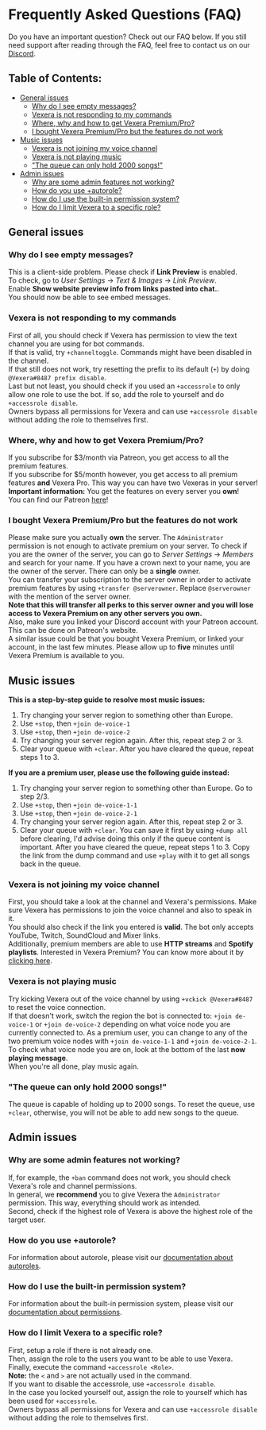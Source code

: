 # Frequently Asked Questions (FAQ)
Do you have an important question? Check out our FAQ below. If you still need support after reading through the FAQ, feel free to contact us on our <a href="https://discord.gg/VzbRGWF" target="_blank">Discord</a>.

## Table of Contents:
* [General issues](#general-issues)
    * [Why do I see empty messages?](#why-do-i-see-empty-messages)
    * [Vexera is not responding to my commands](#vexera-is-not-responding-to-my-commands)
    * [Where, why and how to get Vexera Premium/Pro?](#where-why-and-how-to-get-vexera-premiumpro)
    * [I bought Vexera Premium/Pro but the features do not work](#i-bought-vexera-premiumpro-but-the-features-do-not-work)
* [Music issues](#music-issues)
    * [Vexera is not joining my voice channel](#vexera-is-not-joining-my-voice-channel)
    * [Vexera is not playing music](#vexera-is-not-playing-music)
    * ["The queue can only hold 2000 songs!"](#the-queue-can-only-hold-2000-songs)
* [Admin issues](#admin-issues)
    * [Why are some admin features not working?](#why-are-some-admin-features-not-working)
    * [How do you use +autorole?](#how-do-you-use-autorole)
    * [How do I use the built-in permission system?](#how-do-i-use-the-built-in-permission-system)
    * [How do I limit Vexera to a specific role?](#how-do-i-limit-vexera-to-a-specific-role)

## General issues

### Why do I see empty messages?
This is a client-side problem. Please check if **Link Preview** is enabled.<br/>
To check, go to *User Settings* -> *Text & Images* -> *Link Preview*.<br/>
Enable **Show website preview info from links pasted into chat.**.<br/>
You should now be able to see embed messages.

### Vexera is not responding to my commands
First of all, you should check if Vexera has permission to view the text channel you are using for bot commands.<br/>
If that is valid, try `+channeltoggle`. Commands might have been disabled in the channel.<br/>
If that still does not work, try resetting the prefix to its default (`+`) by doing `@Vexera#8487 prefix disable`.<br/>
Last but not least, you should check if you used an `+accessrole` to only allow one role to use the bot. If so, add the role to yourself and do `+accessrole disable`.<br/>
Owners bypass all permissions for Vexera and can use `+accessrole disable` without adding the role to themselves first.

### Where, why and how to get Vexera Premium/Pro?
If you subscribe for $3/month via Patreon, you get access to all the premium features.<br/>
If you subscribe for $5/month however, you get access to all premium features **and** Vexera Pro. This way you can have two Vexeras in your server!<br/>
**Important information:** You get the features on every server you **own**!<br/>
You can find our Patreon [here](https://www.patreon.com/bePatron?c=703870&rid=1291630)!

### I bought Vexera Premium/Pro but the features do not work
Please make sure you actually **own** the server. The `Administrator` permission is not enough to activate premium on your server. To check if you are the owner of the server, you can go to *Server Settings* → *Members* and search for your name. If you have a crown next to your name, you are the owner of the server. There can only be a **single** owner.<br/>
You can transfer your subscription to the server owner in order to activate premium features by using `+transfer @serverowner`. Replace `@serverowner` with the mention of the server owner.<br/>
**Note that this will transfer all perks to this server owner and you will lose access to Vexera Premium on any other servers you own.**<br/>
Also, make sure you linked your Discord account with your Patreon account. This can be done on Patreon's website.<br/>
A similar issue could be that you bought Vexera Premium, or linked your account, in the last few minutes. Please allow up to **five** minutes until Vexera Premium is available to you.

## Music issues
**This is a step-by-step guide to resolve most music issues:**

1. Try changing your server region to something other than Europe.
2. Use `​+stop`​, then `​+join de-voice-1`​
3. Use `​+stop`​, then `​+join de-voice-2`​
4. Try changing your server region again. After this, repeat step 2 or 3.
5. Clear your queue with `​+clear`​. After you have cleared the queue, repeat steps 1 to 3.

**If you are a premium user, please use the following guide instead:**

1. Try changing your server region to something other than Europe. Go to step 2/3.
2. Use `​+stop`​, then `​+join de-voice-1-1`​
3. Use `​+stop`​, then `​+join de-voice-2-1`​
4. Try changing your server region again. After this, repeat step 2 or 3.
5. Clear your queue with `​+clear`​. You can save it first by using `​+dump all`​ before clearing, I'd advise doing this only if the queue content is important. After you have cleared the queue, repeat steps 1 to 3. Copy the link from the dump command and use `​+play`​ with it to get all songs back in the queue.

### Vexera is not joining my voice channel
First, you should take a look at the channel and Vexera's permissions. Make sure Vexera has permissions to join the voice channel and also to speak in it.<br/>
You should also check if the link you entered is **valid**. The bot only accepts YouTube, Twitch, SoundCloud and Mixer links.<br/>
Additionally, premium members are able to use **HTTP streams** and **Spotify playlists**. Interested in Vexera Premium? You can know more about it by [clicking here](https://vexera.io/premium).

### Vexera is not playing music
Try kicking Vexera out of the voice channel by using `+vckick @Vexera#8487` to reset the voice connection.<br/>
If that doesn't work, switch the region the bot is connected to: `+join de-voice-1` or `+join de-voice-2` depending on what voice node you are currently connected to. As a premium user, you can change to any of the two premium voice nodes with `+join de-voice-1-1` and `+join de-voice-2-1`.<br/>
To check what voice node you are on, look at the bottom of the last **now playing message**.<br/>
When you're all done, play music again.

### "The queue can only hold 2000 songs!"
The queue is capable of holding up to 2000 songs. To reset the queue, use `+clear`, otherwise, you will not be able to add new songs to the queue.

## Admin issues

### Why are some admin features not working?
If, for example, the `+ban` command does not work, you should check Vexera's role and channel permissions.<br/>
In general, we **recommend** you to give Vexera the `Administrator` permission. This way, everything should work as intended.<br/>
Second, check if the highest role of Vexera is above the highest role of the target user.

### How do you use +autorole?
For information about autorole, please visit our [documentation about autoroles](/docs/autorole).

### How do I use the built-in permission system?
For information about the built-in permission system, please visit our [documentation about permissions](/docs/permissions).

### How do I limit Vexera to a specific role?
First, setup a role if there is not already one.<br/>
Then, assign the role to the users you want to be able to use Vexera.<br/>
Finally, execute the command `+accessrole <Role>`.<br/>
**Note:** the `<` and `>` are not actually used in the command.<br/>
If you want to disable the accessrole, use `+accessrole disable`.<br/>
In the case you locked yourself out, assign the role to yourself which has been used for `+accessrole`.<br/>
Owners bypass all permissions for Vexera and can use `+accessrole disable` without adding the role to themselves first.